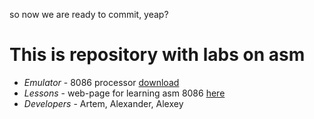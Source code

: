 so now we are ready to commit, yeap?
# This is repository with labs on asm

- *Emulator* - 8086 processor [download](http://www.emu8086.com/)
- *Lessons* - web-page for learning asm 8086 [here](http://asmworld.ru/)
- *Developers* - Artem, Alexander, Alexey
